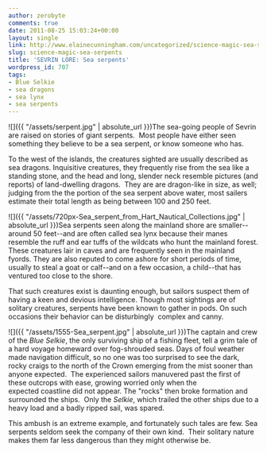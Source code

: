```yaml
---
author: zerobyte
comments: true
date: 2011-08-25 15:03:24+00:00
layout: single
link: http://www.elainecunningham.com/uncategorized/science-magic-sea-serpents/
slug: science-magic-sea-serpents
title: 'SEVRIN LORE: Sea serpents'
wordpress_id: 707
tags:
- Blue Selkie
- sea dragons
- sea lynx
- sea serpents
---
```


![]({{ "/assets/serpent.jpg" | absolute_url }})The sea-going people of Sevrin are raised on stories of giant serpents.  Most people have either seen something they believe to be a sea serpent, or know someone who has.

To the west of the islands, the creatures sighted are usually described as sea dragons. Inquisitive creatures, they frequently rise from the sea like a standing stone, and the head and long, slender neck resemble pictures (and reports) of land-dwelling dragons.  They are are dragon-like in size, as well; judging from the the portion of the sea serpent above water, most sailers estimate their total length as being between 100 and 250 feet.

![]({{ "/assets/720px-Sea_serpent_from_Hart_Nautical_Collections.jpg" | absolute_url }})Sea serpents seen along the mainland shore are smaller--around 50 feet--and are often called sea lynx because their manes resemble the ruff and ear tuffs of the wildcats who hunt the mainland forest. These creatures lair in caves and are frequently seen in the mainland fyords. They are also reputed to come ashore for short periods of time, usually to steal a goat or calf--and on a few occasion, a child--that has ventured too close to the shore.

That such creatures exist is daunting enough, but sailors suspect them of having a keen and devious intelligence. Though most sightings are of solitary creatures, serpents have been known to gather in pods. On such occasions their behavior can be disturbingly  complex and canny.

![]({{ "/assets/1555-Sea_serpent.jpg" | absolute_url }})The captain and crew of the _Blue Selkie_, the only surviving ship of a fishing fleet, tell a grim tale of a hard voyage homeward over fog-shrouded seas. Days of foul weather made navigation difficult, so no one was too surprised to see the dark, rocky craigs to the north of the Crown emerging from the mist sooner than anyone expected.  The experienced sailors manuvered past the first of these outcrops with ease, growing worried only when the expected coastline did not appear. The "rocks" then broke formation and surrounded the ships.  Only the _Selkie_, which trailed the other ships due to a heavy load and a badly ripped sail, was spared.

This ambush is an extreme example, and fortunately such tales are few. Sea serpents seldom seek the company of their own kind.  Their solitary nature makes them far less dangerous than they might otherwise be.
